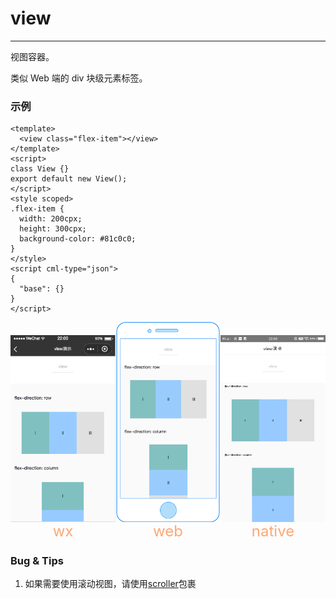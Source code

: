 # view

---

视图容器。

类似 Web 端的 div 块级元素标签。

### 示例

```vue
<template>
  <view class="flex-item"></view>
</template>
<script>
class View {}
export default new View();
</script>
<style scoped>
.flex-item {
  width: 200cpx;
  height: 300cpx;
  background-color: #81c0c0;
}
</style>
<script cml-type="json">
{
  "base": {}
}
</script>
```

<div style="display: flex;flex-direction: row;justify-content: space-around; align-items: flex-end;">
  <div style="display: flex;flex-direction: column;align-items: center;">
    <img src="../images/view.png" width="200px" />
    <text style="color: #fda775;font-size: 24px;">wx</text>
  </div>
  <div style="display: flex;flex-direction: column;align-items: center;">
    <img src="../images/view_web.png" width="200px" />
    <text style="color: #fda775;font-size: 24px;">web</text>
  </div>
  <div style="display: flex;flex-direction: column;align-items: center;">
    <img src="../images/view_weex.jpeg" width="200px" />
    <text style="color: #fda775;font-size: 24px;">native</text>
  </div>
</div>

### Bug & Tips

1. 如果需要使用滚动视图，请使用[scroller](scroller.md)包裹
